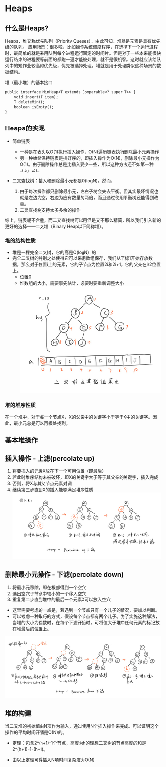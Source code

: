 ﻿# Heaps

## 什么是Heaps?
Heaps，堆又称优先队列（Priority Queues），由此可知，堆就是元素是具有优先级的队列。
应用场景：很多啦，比如操作系统调度程序，在选择下一个运行进程时，最简单的就是采用队列每个进程运行固定的时间片。但是对于一些本来能很快运行结束的进程要等前面的都跑一遍才能被处理，就不是很机智。这时就应该给队列中的短作业较高的优先级，优先被选择处理。堆就是用于处理类似这种场景的数据结构。

堆（最小堆）的基本接口

```
public interface MinHeap<T extends Comparable<? super T>> {
    void insert(T item);
    T deleteMin();
    boolean isEmpty();
}

```

## Heaps的实现
* 简单链表
    * 一种是在表头以O(1)执行插入操作，O(N)遍历链表执行删除最小元素操作
    * 另一种始终保持链表是排好序的，即插入操作为O(N)，删除最小元操作为O(1)。由于删除操作总是比插入要少一些，所以这种方法还不如第一种_(:з」∠)_

* 二叉查找树：插入和删除最小元都是O(logN)。然而，
    1. 由于每次操作都只删除最小元，左右子树会失去平衡。但其实最坏情况也就是左边为空，右边为应有数量的两倍，而且通过使用平衡树还能得到改善。
    2. 二叉查找树支持太多多余的操作

综上，链表呢不合适，而二叉查找树可以用但是又不那么精简，所以我们引入新的更好的选择——二叉堆（Binary Heap以下简称堆）。

### 堆的结构性质
* 堆是一棵完全二叉树，它的高是O(logN）的
* 完全二叉树的特别之处使得它可以采用数组保存，我们从下标1开始存放数据，那么对于位置i上的元素，它的子节点为位置2i和2i+1，它的父亲在i/2位置上。
    * 位置0
    * 堆数组的大小，需要事先估计，必要时要重新调整大小
![二叉堆及其数组表示][1]

### 堆的堆序性质
在一个堆中，对于每一个节点X，X的父亲中的关键字小于等于X中的关键字。因此，最小元总是可以再根处找到。


## 基本堆操作
## 插入操作 - 上滤(percolate up)
1. 将要插入的元素X放在下一个可用位置（即最后）
2. 若此时堆序结构未被破坏，即X的关键字大于等于其父亲的关键字，插入完成
3. 否则，将X与其父节点元素对调
4. 继续第三步直到X的插入能够满足堆序性质
![堆-上滤][2]


## 删除最小元操作 - 下滤(percolate down)
1. 将最小元移除，即在根部得到一个空穴
2. 选出空穴子节点中较小的一个移入空穴
3. 重复第二步直到堆中的最后一个元素X可以放入空穴

* 这里需要考虑的一点是，若遇到一个节点只有一个儿子的情况，要加以判断。
* 可以考虑一种取巧的方式，假设每个节点都有两个儿子。为了实施这种解法，当堆的大小为偶数时，在每个下滤开始时，可将值大于堆中任何元素的标记放在堆最后的位置上。

![堆-下滤][3]

## 堆的构建
当二叉堆的初始值由N项作为输入，通过使用N个插入操作来完成。可以证明这个操作的平均时间开销是O(N)的。

* 定理：包含2^(h+1)-1个节点，高度为h的理想二叉树的节点高度的和是2^(h+1)-1-(h+1)。
* 由以上定理可得插入N项时间复杂度为O(N)


  [1]: images/heap.jpg
  [2]: images/heap-percolateup.jpg
  [3]: images/heap-percolatedown-2.jpg